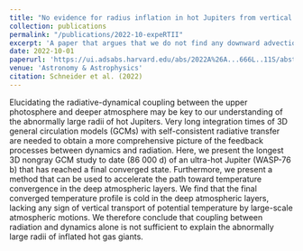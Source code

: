 ```yaml
---
title: "No evidence for radius inflation in hot Jupiters from vertical advection of heat"
collection: publications
permalink: "/publications/2022-10-expeRTII"
excerpt: 'A paper that argues that we do not find any downward advection of heat in a longterm GCM study.'
date: 2022-10-01
paperurl: 'https://ui.adsabs.harvard.edu/abs/2022A%26A...666L..11S/abstract'
venue: 'Astronomy & Astrophysics'
citation: Schneider et al. (2022)
---
```

Elucidating the radiative-dynamical coupling between the upper photosphere and deeper atmosphere may be key to our understanding
of the abnormally large radii of hot Jupiters. Very long integration times of 3D general circulation models (GCMs) with self-consistent radiative transfer are needed to obtain a more comprehensive picture of the feedback processes between dynamics and radiation.
Here, we present the longest 3D nongray GCM study to date (86 000 d) of an ultra-hot Jupiter (WASP-76 b) that has reached a final converged state. Furthermore, we present a method that can be used to accelerate the path toward temperature convergence in the deep atmospheric layers. We find that the final converged temperature profile is cold in the deep atmospheric layers, lacking any sign of vertical transport of potential temperature by large-scale atmospheric motions. We therefore conclude that coupling between radiation
and dynamics alone is not sufficient to explain the abnormally large radii of inflated hot gas giants.
